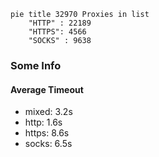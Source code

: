 
```mermaid
pie title 32970 Proxies in list
    "HTTP" : 22189
    "HTTPS": 4566
    "SOCKS" : 9638
```

### Some Info
#### Average Timeout

- mixed: 3.2s
- http: 1.6s
- https: 8.6s
- socks: 6.5s